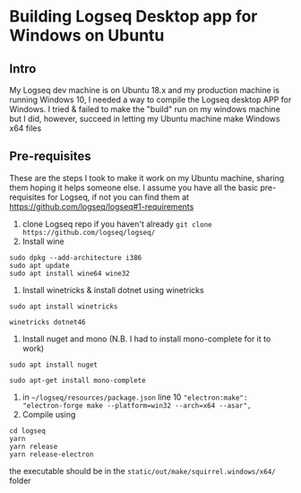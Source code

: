 # Building Logseq Desktop app for Windows on Ubuntu
## Intro
My Logseq dev machine is on Ubuntu 18.x and my production machine is running Windows 10, I needed a way to compile the Logseq desktop APP for Windows.
I tried & failed to make the "build" run on my windows machine but I did, however, succeed in letting my Ubuntu machine make Windows x64 files
## Pre-requisites
These are the steps I took to make it work on my Ubuntu machine, sharing them hoping it helps someone else. I assume you have all the basic pre-requisites for Logseq, if not you can find them at https://github.com/logseq/logseq#1-requirements
1. clone Logseq repo if you haven't already
`git clone https://github.com/logseq/logseq/`
1. Install wine
```shell
sudo dpkg --add-architecture i386
sudo apt update
sudo apt install wine64 wine32
```
1. Install winetricks & install dotnet using winetricks
```shell
sudo apt install winetricks

winetricks dotnet46
```
1. Install nuget and mono (N.B. I had to install mono-complete for it to work)
```shell
sudo apt install nuget

sudo apt-get install mono-complete
```
1. in `~/logseq/resources/package.json` line 10 `"electron:make": "electron-forge make --platform=win32 --arch=x64 --asar",`
1. Compile using
```shell
cd logseq
yarn
yarn release
yarn release-electron
```
the executable should be in the `static/out/make/squirrel.windows/x64/` folder
